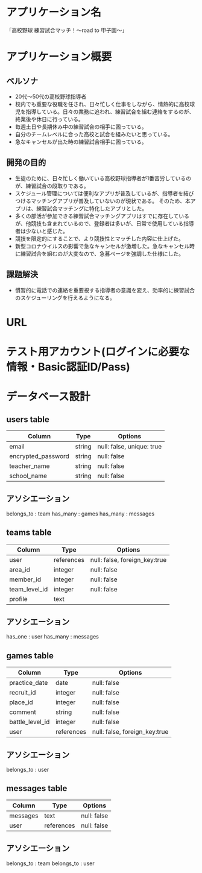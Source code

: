 # アプリケーション名
「高校野球 練習試合マッチ！〜road to 甲子園〜」

# アプリケーション概要
## ペルソナ
- 20代〜50代の高校野球指導者
- 校内でも重要な役職を任され、日々忙しく仕事をしながら、情熱的に高校球児を指導している。日々の業務に追われ、練習試合を組む連絡をするのが、終業後や休日に行っている。
- 毎週土日や長期休み中の練習試合の相手に困っている。
- 自分のチームレベルに合った高校と試合を組みたいと思っている。
- 急なキャンセルが出た時の練習試合相手に困っている。

## 開発の目的
- 生徒のために、日々忙しく働いている高校野球指導者が1番苦労しているのが、練習試合の段取りである。
- スケジュール管理については便利なアプリが普及しているが、指導者を結びつけるマッチングアプリが普及していないのが現状である。
 そのため、本アプリは、練習試合マッチングに特化したアプリとした。
- 多くの部活が参加できる練習試合マッチングアプリはすでに存在しているが、他競技も含まれているので、登録者は多いが、日常で使用している指導者は少ないと感じた。
- 競技を限定的にすることで、より競技性とマッチした内容に仕上げた。
- 新型コロナウイルスの影響で急なキャンセルが激増した。急なキャンセル時に練習試合を組むのが大変なので、急募ページを強調した仕様にした。

## 課題解決
- 慣習的に電話での連絡を重要視する指導者の意識を変え、効率的に練習試合のスケジューリングを行えるようになる。

# URL


# テスト用アカウント(ログインに必要な情報・Basic認証ID/Pass)

# データベース設計
## users table

| Column             | Type     | Options                   |
|--------------------|----------|---------------------------|
| email              | string   | null: false, unique: true |
| encrypted_password | string   | null: false               |
| teacher_name       | string   | null: false               |
| school_name        | string   | null: false               |

## アソシエーション
belongs_to : team
has_many : games
has_many : messages


## teams table

| Column        | Type       | Options                       |
|---------------|------------|-------------------------------|
| user          | references | null: false, foreign_key:true |
| area_id       | integer    | null: false                   |
| member_id     | integer    | null: false                   |
| team_level_id | integer    | null: false                   |
| profile       | text       |                               |

## アソシエーション
has_one : user
has_many : messages

## games table

| Column          | Type       | Options                       |
|-----------------|------------|-------------------------------|
| practice_date   | date       | null: false                   |
| recruit_id      | integer    | null: false                   |
| place_id        | integer    | null: false                   |
| comment         | string     | null: false                   |
| battle_level_id | integer    | null: false                   |
| user            | references | null: false, foreign_key:true |

## アソシエーション
belongs_to : user

## messages table

| Column      | Type       | Options     |
|-------------|------------|-------------|
| messages    | text       | null: false |
| user        | references | null: false |

## アソシエーション
belongs_to : team
belongs_to : user
